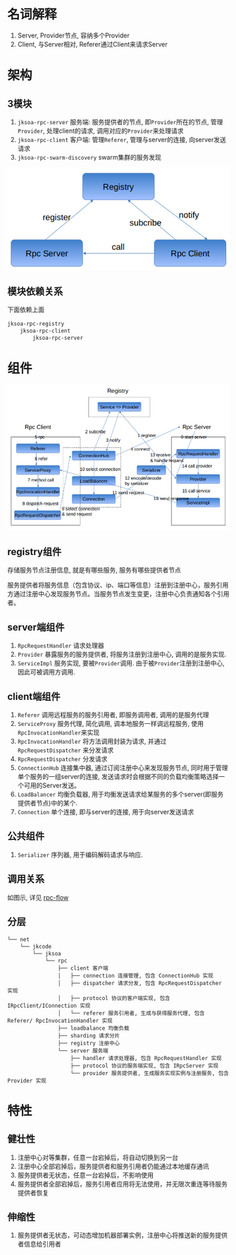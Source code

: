 # 名词解释

1. Server, Provider节点, 容纳多个Provider
2. Client, 与Server相对, Referer通过Client来请求Server

# 架构

## 3模块
1. `jksoa-rpc-server` 服务端: 服务提供者的节点, 即`Provider`所在的节点, 管理`Provider`, 处理client的请求, 调用对应的`Provider`来处理请求
2. `jksoa-rpc-client` 客户端: 管理`Referer`, 管理与server的连接, 向server发送请求
3. `jksoa-rpc-swarm-discovery` swarm集群的服务发现

![module](img/module.png)

## 模块依赖关系
下面依赖上面
```
jksoa-rpc-registry
    jksoa-rpc-client
        jksoa-rpc-server
```

# 组件

![rpc-flow](img/rpc-flow.png)

## registry组件
存储服务节点注册信息, 就是有哪些服务, 服务有哪些提供者节点

服务提供者将服务信息（包含协议、ip、端口等信息）注册到注册中心，服务引用方通过注册中心发现服务节点。当服务节点发生变更，注册中心负责通知各个引用者。

## server端组件
1. `RpcRequestHandler` 请求处理器
2. `Provider` 暴露服务的服务提供者, 将服务注册到注册中心, 调用的是服务实现.
3. `ServiceImpl` 服务实现, 要被`Provider`调用. 由于被`Provider`注册到注册中心, 因此可被调用方调用.

## client端组件
1. `Referer` 调用远程服务的服务引用者, 即服务调用者, 调用的是服务代理
2. `ServiceProxy` 服务代理, 简化调用, 调本地服务一样调远程服务, 使用`RpcInvocationHandler`来实现
3. `RpcInvocationHandler` 将方法调用封装为请求, 并通过 `RpcRequestDispatcher` 来分发请求
4. `RpcRequestDispatcher` 分发请求
5. `ConnectionHub` 连接集中器, 通过订阅注册中心来发现服务节点, 同时用于管理单个服务的一组server的连接, 发送请求时会根据不同的负载均衡策略选择一个可用的Server发送。
6. `LoadBalancer` 均衡负载器, 用于均衡发送请求给某服务的多个server(即服务提供者节点)中的某个.
7. `Connection` 单个连接, 即与server的连接, 用于向server发送请求

## 公共组件
1. `Serializer` 序列器, 用于编码解码请求与响应.

## 调用关系
如图示, 详见 [rpc-flow](rpc-flow.md)

## 分层

```
└── net
    └── jkcode
        └── jksoa
            └── rpc
                ├── client 客户端
                │   ├── connection 连接管理, 包含 ConnectionHub 实现
                │   ├── dispatcher 请求分发, 包含 RpcRequestDispatcher 实现
                │   ├── protocol 协议的客户端实现, 包含 IRpcClient/IConnection 实现
                │   └── referer 服务引用者, 生成与获得服务代理, 包含 Referer/ RpcInvocationHandler 实现
                ├── loadbalance 均衡负载
                ├── sharding 请求分片
                ├── registry 注册中心
                └── server 服务端
                    ├── handler 请求处理器, 包含 RpcRequestHandler 实现
                    ├── protocol 协议的服务端实现, 包含 IRpcServer 实现
                    └── provider 服务提供者, 生成服务实现实例与注册服务, 包含 Provider 实现
```

# 特性

## 健壮性
1. 注册中心对等集群，任意一台宕掉后，将自动切换到另一台
2. 注册中心全部宕掉后，服务提供者和服务引用者仍能通过本地缓存通讯
3. 服务提供者无状态，任意一台宕掉后，不影响使用
4. 服务提供者全部宕掉后，服务引用者应用将无法使用，并无限次重连等待服务提供者恢复

## 伸缩性
1. 服务提供者无状态，可动态增加机器部署实例，注册中心将推送新的服务提供者信息给引用者

